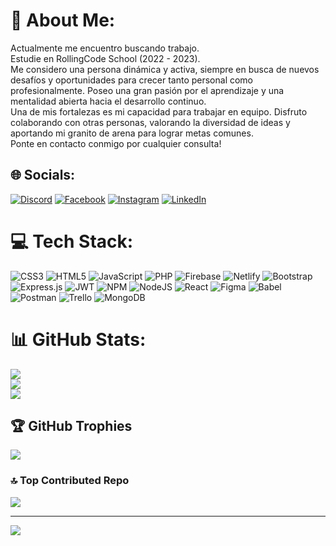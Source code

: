 # 💫 About Me:
Actualmente me encuentro buscando trabajo.<br>Estudie en RollingCode School (2022 - 2023).<br>Me considero una persona dinámica y activa, siempre en busca de nuevos desafíos y oportunidades para crecer tanto personal como profesionalmente. Poseo una gran pasión por el aprendizaje y una mentalidad abierta hacia el desarrollo continuo. <br>Una de mis fortalezas es mi capacidad para trabajar en equipo. Disfruto colaborando con otras personas, valorando la diversidad de ideas y aportando mi granito de arena para lograr metas comunes.<br>Ponte en contacto conmigo por cualquier consulta!


## 🌐 Socials:
[![Discord](https://img.shields.io/badge/Discord-%237289DA.svg?logo=discord&logoColor=white)](https://discord.gg/fer23#7745) [![Facebook](https://img.shields.io/badge/Facebook-%231877F2.svg?logo=Facebook&logoColor=white)](https://facebook.com/fernando.arroyorodriguez.9) [![Instagram](https://img.shields.io/badge/Instagram-%23E4405F.svg?logo=Instagram&logoColor=white)](https://instagram.com/ferchoar23) [![LinkedIn](https://img.shields.io/badge/LinkedIn-%230077B5.svg?logo=linkedin&logoColor=white)](https://linkedin.com/in/fer3443in) 

# 💻 Tech Stack:
![CSS3](https://img.shields.io/badge/css3-%231572B6.svg?style=for-the-badge&logo=css3&logoColor=white) ![HTML5](https://img.shields.io/badge/html5-%23E34F26.svg?style=for-the-badge&logo=html5&logoColor=white) ![JavaScript](https://img.shields.io/badge/javascript-%23323330.svg?style=for-the-badge&logo=javascript&logoColor=%23F7DF1E) ![PHP](https://img.shields.io/badge/php-%23777BB4.svg?style=for-the-badge&logo=php&logoColor=white) ![Firebase](https://img.shields.io/badge/firebase-%23039BE5.svg?style=for-the-badge&logo=firebase) ![Netlify](https://img.shields.io/badge/netlify-%23000000.svg?style=for-the-badge&logo=netlify&logoColor=#00C7B7) ![Bootstrap](https://img.shields.io/badge/bootstrap-%23563D7C.svg?style=for-the-badge&logo=bootstrap&logoColor=white) ![Express.js](https://img.shields.io/badge/express.js-%23404d59.svg?style=for-the-badge&logo=express&logoColor=%2361DAFB) ![JWT](https://img.shields.io/badge/JWT-black?style=for-the-badge&logo=JSON%20web%20tokens) ![NPM](https://img.shields.io/badge/NPM-%23000000.svg?style=for-the-badge&logo=npm&logoColor=white) ![NodeJS](https://img.shields.io/badge/node.js-6DA55F?style=for-the-badge&logo=node.js&logoColor=white) ![React](https://img.shields.io/badge/react-%2320232a.svg?style=for-the-badge&logo=react&logoColor=%2361DAFB) ![Figma](https://img.shields.io/badge/figma-%23F24E1E.svg?style=for-the-badge&logo=figma&logoColor=white) ![Babel](https://img.shields.io/badge/Babel-F9DC3e?style=for-the-badge&logo=babel&logoColor=black) ![Postman](https://img.shields.io/badge/Postman-FF6C37?style=for-the-badge&logo=postman&logoColor=white) ![Trello](https://img.shields.io/badge/Trello-%23026AA7.svg?style=for-the-badge&logo=Trello&logoColor=white) ![MongoDB](https://img.shields.io/badge/MongoDB-%234ea94b.svg?style=for-the-badge&logo=mongodb&logoColor=white)
# 📊 GitHub Stats:
![](https://github-readme-stats.vercel.app/api?username=fer3443&theme=midnight-purple&hide_border=false&include_all_commits=true&count_private=false)<br/>
![](https://github-readme-streak-stats.herokuapp.com/?user=fer3443&theme=midnight-purple&hide_border=false)<br/>
![](https://github-readme-stats.vercel.app/api/top-langs/?username=fer3443&theme=midnight-purple&hide_border=false&include_all_commits=true&count_private=false&layout=compact)

## 🏆 GitHub Trophies
![](https://github-profile-trophy.vercel.app/?username=fer3443&theme=tokyonight&no-frame=false&no-bg=false&margin-w=4)

### 🔝 Top Contributed Repo
![](https://github-contributor-stats.vercel.app/api?username=fer3443&limit=5&theme=tokyonight&combine_all_yearly_contributions=true)

---
[![](https://visitcount.itsvg.in/api?id=fer3443&icon=0&color=9)](https://visitcount.itsvg.in)

<!-- Proudly created with GPRM ( https://gprm.itsvg.in ) -->
